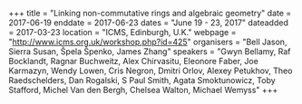 +++
title = "Linking non-commutative rings and algebraic geometry"
date = 2017-06-19
enddate = 2017-06-23
dates = "June 19 - 23, 2017"
dateadded = 2017-03-23
location = "ICMS, Edinburgh, U.K."
webpage = "http://www.icms.org.uk/workshop.php?id=425"
organisers = "Bell Jason, Sierra Susan, Špela Špenko, James Zhang"
speakers = "Gwyn Bellamy, Raf Bocklandt, Ragnar Buchweitz, Alex Chirvasitu, Eleonore Faber, Joe Karmazyn, Wendy Lowen, Cris Negron, Dmitri Orlov, Alexey Petukhov, Theo Raedschelders, Dan Rogalski, S Paul Smith, Agata Smoktunowicz, Toby Stafford, Michel Van den Bergh, Chelsea Walton, Michael Wemyss"
+++
